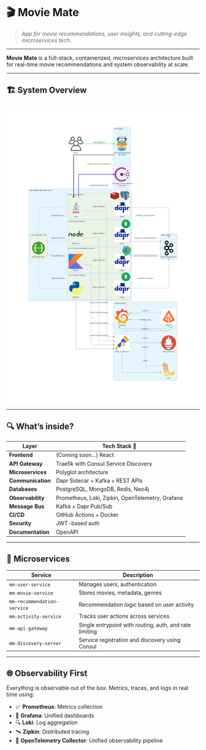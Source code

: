 # 🎬 Movie Mate

> *App for movie recommendations, user insights, and cutting-edge microservices tech.*

---

**Movie Mate** is a full-stack, containerized, microservices architecture built for real-time movie recommendations and system observability at scale.

---

## 🏗️ System Overview

![movie-mate-architecture.png](../docs/movie-mate-architecture.png)

---

## 🔍 What’s inside?

| Layer             | Tech Stack 🧰                                                                |
|-------------------|------------------------------------------------------------------------------|
| **Frontend**      | (Coming soon...) React                                                       |
| **API Gateway**   | Traefik with Consul Service Discovery                                        |
| **Microservices** | Polyglot architecture                                                        |
| **Communication** | Dapr Sidecar + Kafka + REST APIs                                             |
| **Databases**     | PostgreSQL, MongoDB, Redis, Neo4j                                            |
| **Observability** | Prometheus, Loki, Zipkin, OpenTelemetry, Grafana                             |
| **Message Bus**   | Kafka + Dapr Pub/Sub                                                         |
| **CI/CD**         | GitHub Actions + Docker                                                      |
| **Security**      | JWT-based auth                                                               |
| **Documentation** | OpenAPI                                                                      |

---

## 🧠 Microservices

| Service                   | Description                                                  |
|---------------------------|--------------------------------------------------------------|
| `mm-user-service`         | Manages users, authentication                                |
| `mm-movie-service`        | Stores movies, metadata, genres                              |
| `mm-recommendation-service`| Recommendation logic based on user activity                 |
| `mm-activity-service`     | Tracks user actions across services                          |
| `mm-api-gateway`          | Single entrypoint with routing, auth, and rate limiting      |
| `mm-discovery-server`     | Service registration and discovery using Consul              |

---

## 🌐 Observability First

Everything is observable out of the box. Metrics, traces, and logs in real time using:

- 📈 **Prometheus**: Metrics collection
- 🧠 **Grafana**: Unified dashboards
- 🔍 **Loki**: Log aggregation
- 🛰️ **Zipkin**: Distributed tracing
- 📡 **OpenTelemetry Collector**: Unified observability pipeline

